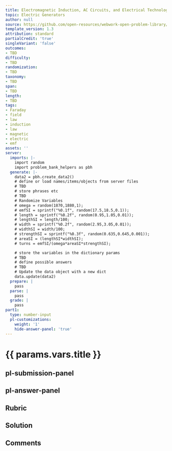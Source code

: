 ```yaml
---
title: Electromagnetic Induction, AC Circuits, and Electrical Technologies
topic: Electric Generators
author: null
source: https://github.com/open-resources/webwork-open-problem-library/tree/master/Contrib/BrockPhysics/College_Physics_Urone/23.Electromagnetic_Induction_AC_Circuits_and_Electrical_Technologies/23-05.Electric_Generators/NU_U17_23_05_005.pg
template_version: 1.3
attribution: standard
partialCredit: 'true'
singleVariant: 'false'
outcomes:
- TBD
difficulty:
- TBD
randomization:
- TBD
taxonomy:
- TBD
span:
- TBD
length:
- TBD
tags:
- Faraday
- field
- law
- induction
- law
- magnetic
- electric
- emf
assets: ''
server:
  imports: |-
    import random
    import problem_bank_helpers as pbh
  generate: |-
    data2 = pbh.create_data2()
    # define or load names/items/objects from server files
    # TBD
    # store phrases etc
    # TBD
    # Randomize Variables
    # omega = random(1870,1880,1);
    # emfSI = sprintf("%0.1f", random(17.5,18.5,0.1));
    # length = sprintf("%0.2f", random(0.95,1.05,0.01));
    # lengthSI = length/100;
    # width = sprintf("%0.2f", random(2.95,3.05,0.01));
    # widthSI = width/100;
    # strengthSI = sprintf("%0.3f", random(0.635,0.645,0.001));
    # areaSI = (lengthSI*widthSI);
    # turns = emfSI/(omega*areaSI*strengthSI);

    # store the variables in the dictionary params
    # TBD
    # define possible answers
    # TBD
    # Update the data object with a new dict
    data.update(data2)
  prepare: |
    pass
  parse: |
    pass
  grade: |
    pass
part1:
  type: number-input
  pl-customizations:
    weight: '1'
    hide-answer-panel: 'true'
---
```


# {{ params.vars.title }} 



## pl-submission-panel 


## pl-answer-panel 


## Rubric 


## Solution 


## Comments 


